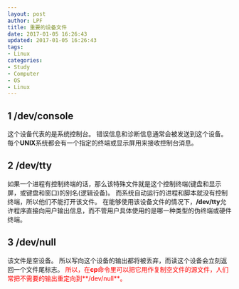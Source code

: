 ```yaml
---
layout: post
author: LPF
title: 重要的设备文件
date: 2017-01-05 16:26:43
updated: 2017-01-05 16:26:43
tags:
- Linux
categories:
- Study
- Computer
- OS
- Linux
---
```

## 1 /dev/console

这个设备代表的是系统控制台。
错误信息和诊断信息通常会被发送到这个设备。每个**UNIX**系统都会有一个指定的终端或显示屏用来接收控制台消息。

## 2 /dev/tty

如果一个进程有控制终端的话，那么该特殊文件就是这个控制终端(键盘和显示屏，或键盘和窗口)的别名(逻辑设备)。
而系统自动运行的进程和脚本就没有控制终端，所以他们不能打开该文件。
在能够使用该设备文件的情况下，**/dev/tty**允许程序直接向用户输出信息，而不管用户具体使用的是哪一种类型的伪终端或硬件终端。

## 3 /dev/null

该文件是空设备。
所以写向这个设备的输出都将被丢弃，而读这个设备会立刻返回一个文件尾标志。
<font color=red>所以，在**cp**命令里可以把它用作复制空文件的源文件，人们常把不需要的输出重定向到**/dev/null**。</font>
